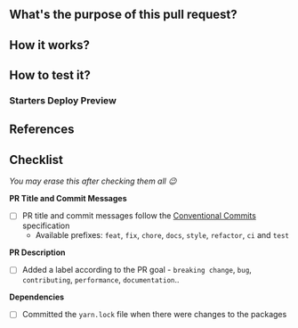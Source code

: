 ## What's the purpose of this pull request?

<!--- Considering the context, what is the problem we'll solve? Where in VTEX's big picture our issue fits in? Write a tweet about the context and the problem itself. --->

## How it works?

<!--- Tell us the role of the new feature, or component, in its context. Provide details about what you have implemented and screenshots if applicable.  --->

## How to test it?

<!--- Describe the steps with bullet points. Is there any external link that can be used to better test it or an example? --->

### Starters Deploy Preview

<!--- Add a link to a deploy preview from `starter.store` with this branch being used. --->

<!--- Tip: You can get an installable version of this branch from the CodeSandbox generated when this PR is created. --->

## References

<!--- Spread the knowledge: is there any content you used to create this PR that is worth sharing? --->

<!--- Extra tip: adding references to related issues or mentioning people important to this PR may be good for the documentation and reviewing process --->

## Checklist

<em>You may erase this after checking them all :wink:</em>

**PR Title and Commit Messages**

- [ ] PR title and commit messages follow the [Conventional Commits](https://www.conventionalcommits.org/en/v1.0.0/) specification
  - Available prefixes: `feat`, `fix`, `chore`, `docs`, `style`, `refactor`, `ci` and `test`

**PR Description**

- [ ] Added a label according to the PR goal - `breaking change`, `bug`, `contributing`, `performance`, `documentation`..

**Dependencies**

- [ ] Committed the `yarn.lock` file when there were changes to the packages
